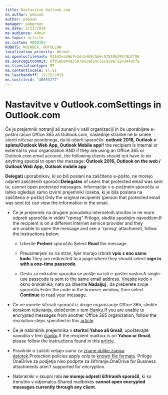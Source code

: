 ```yaml
---
title: Nastavitve Outlook.com
ms.author: pebaum
author: pebaum
manager: pamgreen
ms.date: 3/21/2019
ms.audience: Admin
ms.topic: article
ms.custom: 9000302
ROBOTS: NOINDEX, NOFOLLOW
localization_priority: Normal
ms.openlocfilehash: 915d2ea36b7e1dcb4b9c5b6c57559b295f0b2f06
ms.sourcegitcommit: 0f0186044a3597e42ad14c32ca58e7224344dcfa
ms.translationtype: MT
ms.contentlocale: sl-SI
ms.lasthandoff: 12/15/2019
ms.locfileid: "40053277"
---
```

# <a name="settings-in-outlookcom"></a><span data-ttu-id="adc12-102">Nastavitve v Outlook.com</span><span class="sxs-lookup"><span data-stu-id="adc12-102">Settings in Outlook.com</span></span>

<span data-ttu-id="adc12-103">Če je prejemnik notranji ali zunanji v vaši organizaciji in če uporabljate e-poštni račun Office 365 ali Outlook.com, naslednje stranke ne bi smele storiti ničesar posebnega, da bi odprli sporočilo: **outlook 2016, Outlook v spletu/Outlook Web App, Outlook Mobile app**</span><span class="sxs-lookup"><span data-stu-id="adc12-103">If the recipient is internal or external to your organization AND if they are using an Office 365 or Outlook.com email account, the following clients should not have to do anything special to open the message: **Outlook 2016, Outlook on the web / Outlook Web App, Outlook mobile app**</span></span>

<span data-ttu-id="adc12-104">**Delegati** uporabnikov, ki so bili poslani na zaščiteno e-pošto, ne morejo odpreti zaščitenih sporočil.</span><span class="sxs-lookup"><span data-stu-id="adc12-104">**Delegates** of users that protected email was sent to, cannot open protected messages.</span></span> <span data-ttu-id="adc12-105">Informacije v e-poštnem sporočilu si lahko ogledajo samo izvirni prejemniki (oseba, ki je bila poslana na zaščiteno e-pošto).</span><span class="sxs-lookup"><span data-stu-id="adc12-105">Only the original recipients (person that protected email was sent to) can view the information in the email.</span></span>

- <span data-ttu-id="adc12-106">Če je prejemnik na drugem ponudniku internetnih storitev in ne&nbsp;more odpreti sporočila in videti "rpmsg" Prilogo, sledite spodnjim navodilom:</span><span class="sxs-lookup"><span data-stu-id="adc12-106">If the recipient is on a different internet service provider and they are&nbsp;unable to open the message and see a 'rpmsg' attachment, follow the instructions below:</span></span>
    
    - <span data-ttu-id="adc12-107">Izberite **Preberi** sporočilo.</span><span class="sxs-lookup"><span data-stu-id="adc12-107">Select **Read** the message.</span></span>
    
    - <span data-ttu-id="adc12-108">Preusmerjeni so na stran, kjer morajo izbrati **vpis z eno samo kodo**.</span><span class="sxs-lookup"><span data-stu-id="adc12-108">They are redirected to a page where they should select **sign in with a one-time passcode**.</span></span>
    
    - <span data-ttu-id="adc12-109">Geslo za enkratno uporabo se pošlje na isti e-poštni naslov.</span><span class="sxs-lookup"><span data-stu-id="adc12-109">A single-use passcode is sent to the same email address.</span></span> <span data-ttu-id="adc12-110">Vnesite kodo v okno brskalnika, nato pa izberite **Nadaljuj** , da preberete svoje sporočilo.</span><span class="sxs-lookup"><span data-stu-id="adc12-110">Enter the code in the browser window, then select **Continue** to read your message.</span></span>

- <span data-ttu-id="adc12-111">Če ne morete šifrirati sporočil iz druge organizacije Office 365, sledite korakom reševanja, določenim v tem [članku](https://support.office.com/article/known-issues-opening-irm-protected-emails-sent-from-users-in-other-office-365-organizations-0dec0593-a05d-4aa2-8445-9311ebab3164).</span><span class="sxs-lookup"><span data-stu-id="adc12-111">If you are unable to encrypted messages from another Office 365 organization, follow the resolution steps specified in this [article](https://support.office.com/article/known-issues-opening-irm-protected-emails-sent-from-users-in-other-office-365-organizations-0dec0593-a05d-4aa2-8445-9311ebab3164).</span></span>

- <span data-ttu-id="adc12-112">Če je nabiralnik prejemnika v **storitvi Yahoo ali Gmail**, upoštevajte navodila</span> v tem [članku](https://support.office.com/article/how-do-i-open-a-protected-message-1157a286-8ecc-4b1e-ac43-2a608fbf3098).</span><span class="sxs-lookup"><span data-stu-id="adc12-112">If the recipient mailbox is on **Yahoo or Gmail**, please follow the instructions</span> found in this [article](https://support.office.com/article/how-do-i-open-a-protected-message-1157a286-8ecc-4b1e-ac43-2a608fbf3098).</span></span>

- <span data-ttu-id="adc12-113">Pravilniki o zaščiti veljajo samo za [znane oblike zapisa datotek](https://docs.microsoft.com/azure/information-protection/rms-client/client-admin-guide-file-types).</span><span class="sxs-lookup"><span data-stu-id="adc12-113">Protection policies apply only to [known file formats](https://docs.microsoft.com/azure/information-protection/rms-client/client-admin-guide-file-types).</span></span> <span data-ttu-id="adc12-114">Priloge OneDrive za podjetja niso podprte za šifriranje.</span><span class="sxs-lookup"><span data-stu-id="adc12-114">OneDrive for Business attachments aren't supported for encryption.</span></span>

- <span data-ttu-id="adc12-115">Nabiralniki v skupni rabi **ne morejo odpreti šifriranih sporočil**, ki so trenutno v odjemalcu.</span><span class="sxs-lookup"><span data-stu-id="adc12-115">Shared mailboxes **cannot open encrypted messages currently through any client**.</span></span> 
